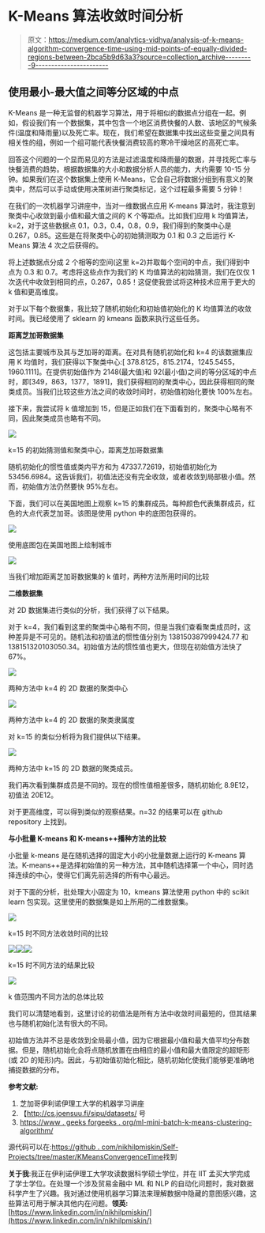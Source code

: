 # K-Means 算法收敛时间分析

> 原文：<https://medium.com/analytics-vidhya/analysis-of-k-means-algorithm-convergence-time-using-mid-points-of-equally-divided-regions-between-2bca5b9d63a3?source=collection_archive---------9----------------------->

## 使用最小-最大值之间等分区域的中点

K-Means 是一种无监督的机器学习算法，用于将相似的数据点分组在一起。例如，假设我们有一个数据集，其中包含一个地区消费快餐的人数、该地区的气候条件(温度和降雨量)以及死亡率。现在，我们希望在数据集中找出这些变量之间具有相关性的组，例如一个组可能代表快餐消费较高的寒冷干燥地区的高死亡率。

回答这个问题的一个显而易见的方法是过滤温度和降雨量的数据，并寻找死亡率与快餐消费的趋势。根据数据集的大小和数据分析人员的能力，大约需要 10-15 分钟。如果我们在这个数据集上使用 K-Means，它会自己将数据分组到有意义的聚类中，然后可以手动或使用决策树进行聚类标记，这个过程最多需要 5 分钟！

在我们的一次机器学习讲座中，当对一维数据点应用 K-means 算法时，我注意到聚类中心收敛到最小值和最大值之间的 K 个等距点。比如我们应用 k 均值算法，k=2，对于这些数据点 0.1，0.3，0.4，0.8，0.9，我们得到的聚类中心是 0.267，0.85。这些是在将聚类中心的初始猜测取为 0.1 和 0.3 之后运行 K-Means 算法 4 次之后获得的。

将上述数据点分成 2 个相等的空间(这里 k=2)并取每个空间的中点，我们得到中点为 0.3 和 0.7。考虑将这些点作为我们的 K 均值算法的初始猜测，我们在仅仅 1 次迭代中收敛到相同的点，0.267，0.85！这促使我尝试将这种技术应用于更大的 k 值和更高维度。

对于以下每个数据集，我比较了随机初始化和初始值初始化的 K 均值算法的收敛时间。我已经使用了 sklearn 的 kmeans 函数来执行这些任务。

**距离芝加哥数据集**

这包括主要城市及其与芝加哥的距离。在对具有随机初始化和 k=4 的该数据集应用 K 均值时，我们获得以下聚类中心:[ 378.8125，815.2174，1245.5455，1960.1111]。在提供初始值作为 2148(最大值)和 92(最小值)之间的等分区域的中点时，即[349，863，1377，1891]，我们获得相同的聚类中心，因此获得相同的聚类成员。当我们比较这些方法之间的收敛时间时，初始值初始化要快 100%左右。

接下来，我尝试将 k 值增加到 15，但是正如我们在下面看到的，聚类中心略有不同，因此聚类成员也略有不同。

![](img/eb6794d250416ada4469b67f583623b4.png)

k=15 的初始猜测值和聚类中心，距离芝加哥数据集

随机初始化的惯性值或类内平方和为 47337.72619，初始值初始化为 53456.6984。这告诉我们，初值法还没有完全收敛，或者收敛到局部极小值。然而，初始值方法仍然要快 95%左右。

下面，我们可以在美国地图上观察 k=15 的集群成员。每种颜色代表集群成员，红色的大点代表芝加哥。该图是使用 python 中的底图包获得的。

![](img/d97b9cbf473d1b2ef3a45fc4a2f22473.png)

使用底图包在美国地图上绘制城市

![](img/7537e3c915c5dadaa76e00f0ff9003bc.png)

当我们增加距离芝加哥数据集的 k 值时，两种方法所用时间的比较

**二维数据集**

对 2D 数据集进行类似的分析，我们获得了以下结果。

对于 k=4，我们看到这里的聚类中心略有不同，但是当我们查看聚类成员时，这种差异是不可见的。随机法和初值法的惯性值分别为 138150387999424.77 和 138151320103050.34。初始值方法的惯性值也更大，但现在初始值方法快了 67%。

![](img/6da5e577a083478fff9262fb46902788.png)

两种方法中 k=4 的 2D 数据的聚类中心

![](img/9781f0942625c2701aafac63b7e6bdfb.png)

两种方法中 k=4 的 2D 数据的聚类隶属度

对 k=15 的类似分析将为我们提供以下结果。

![](img/e0b4f4aafa3459418725ad637b44f601.png)

两种方法中 k=15 的 2D 数据的聚类成员。

我们再次看到集群成员是不同的。现在的惯性值相差很多，随机初始化 8.9E12，初值法 20E12。

对于更高维度，可以得到类似的观察结果。n=32 的结果可以在 github repository 上找到。

**与小批量 K-means 和 K-means++播种方法的比较**

小批量 k-means 是在随机选择的固定大小的小批量数据上运行的 K-means 算法。K-means++是选择初始值的另一种方法，其中随机选择第一个中心，同时选择连续的中心，使得它们离先前选择的所有中心最远。

对于下面的分析，批处理大小固定为 10，kmeans 算法使用 python 中的 scikit learn 包实现。这里使用的数据集是如上所用的二维数据集。

![](img/76100244e4f68158cd7d8a56230a29f1.png)

k=15 时不同方法收敛时间的比较

![](img/43b19ec928943949b684ba656d5c0091.png)![](img/f58a5bddf2ec92fa1d6e990e51b819f9.png)![](img/b90d341602b227f2098810a76fd69894.png)

k=15 时不同方法的结果比较

![](img/47d62890b42105def3b0e42b8c2e467e.png)

k 值范围内不同方法的总体比较

我们可以清楚地看到，这里讨论的初值法是所有方法中收敛时间最短的，但其结果也与随机初始化法有很大的不同。

初始值方法并不总是收敛到全局最小值，因为它根据最小值和最大值平均分布数据。但是，随机初始化会将点随机放置在由相应的最小值和最大值限定的超矩形(或 2D 的矩形)内。因此，与初始值初始化相比，随机初始化使我们能够更准确地捕捉数据的分布。

**参考文献:**

1.  芝加哥伊利诺伊理工大学的机器学习讲座
2.  【http://cs.joensuu.fi/sipu/datasets/ 号
3.  [https://www . geeks forgeeks . org/ml-mini-batch-k-means-clustering-algorithm/](https://www.geeksforgeeks.org/ml-mini-batch-k-means-clustering-algorithm/)

源代码可以在:[https://github . com/nikhilpmiskin/Self-Projects/tree/master/KMeansConvergenceTime](https://github.com/nikhilpmiskin/Self-Projects/tree/master/KMeansConvergenceTime)找到

**关于我**:我正在伊利诺伊理工大学攻读数据科学硕士学位，并在 IIT 孟买大学完成了学士学位。在处理一个涉及贸易金融中 ML 和 NLP 的自动化问题时，我对数据科学产生了兴趣。我对通过使用机器学习算法来理解数据中隐藏的意图感兴趣，这些算法可用于解决其他内在问题。**领英:**[https://www.linkedin.com/in/nikhilpmiskin/](https://www.linkedin.com/in/nikhilpmiskin/)